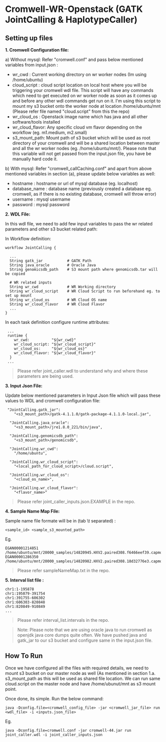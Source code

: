 # Cromwell-WR-Openstack (GATK JointCalling & HaplotypeCaller)


## Setting up files

**1. Cromwell Configuration file:**

a) Without mysql:
Refer "cromwell.conf" and pass below mentioned variables from input.json :
- wr_cwd : Current working directory on wr worker nodes (Im using /home/ubuntu)
- cloud_script : cloud script location on local host where you will be triggering your cromwell wdl file. This script will have any commands which need to get executed on wr worker node as soon as it comes up and before any other wdl commands get run on it. I'm using this script to mount my s3 bucket onto the worker node at location /home/ubuntu/mnt (Please refer file named "cloud.script" from this the repo)
- wr_cloud_os : Openstack image name which has java and all other software/tools installed 
- wr_cloud_flavor: Any specific cloud vm flavor depending on the workflow (eg. m1.medium, m2.small)
- s3_mount_path: Mount path of s3 bucket which will be used as root directory of your cromwell and will be a shared location between master and all the wr worker nodes (eg. /home/ubuntu/mnt/). Please note that this variable will not get passed from the input.json file, you have be manually hard code it.

b) With mysql:
Refer "cromwell_callCaching.conf" and apart from above mentioned variables in section (a), please update below variables as well:
- hostname : hostname or url of mysql database (eg. localhost)
- database_name : database name (previously created a database eg. cromwell, as if there is no existing database, cromwell will throw error)
- username : mysql username
- password : mysql password

**2. WDL File:**

In this wdl file, we need to add few input variables to pass the wr related parameters and other s3 bucket related path:

In Workflow definition:
```
workflow JointCalling {
  
  ...
  String gatk_jar           # GATK Path
  String java_oracle        # Oracle Java
  String genomicsdb_path    # S3 mount path where genomicsdb.tar will be copied

  # WR related inputs
  String wr_cwd             # WR Working directory
  String wr_cloud_script    # WR Cloud Script to run beforehand eg. to set up mount
  String wr_cloud_os        # WR Cloud OS name
  String wr_cloud_flavor    # WR Cloud Flavor
  ...
} 
```

In each task definition configure runtime attributes:
```
 ...
 runtime {
    wr_cwd:          "${wr_cwd}"
    wr_cloud_script: "${wr_cloud_script}"
    wr_cloud_os:     "${wr_cloud_os}"
    wr_cloud_flavor: "${wr_cloud_flavor}"
  }
 ...
```

> Please refer joint_caller.wdl to understand why and where these parameters are being used.

**3. Input Json File:**

Update below mentioned parameters in Input Json file which will pass these values to WDL and cromwell configuration file:
```
 "JointCalling.gatk_jar":
    "<s3_mount_path>/gatk-4.1.1.0/gatk-package-4.1.1.0-local.jar",
  
  "JointCalling.java_oracle":
    "<s3_mount_path>/jre1.8.0_221/bin/java",

  "JointCalling.genomicsdb_path":
    "<s3_mount_path>/genomicsdb",
  
  "JointCalling.wr_cwd":
    "/home/ubuntu",

  "JointCalling.wr_cloud_script":
    "<local_path_for_cloud_script>/cloud.script",

  "JointCalling.wr_cloud_os":
    "<cloud_os_name>",

  "JointCalling.wr_cloud_flavor":
    "<flavor_name>"
```

> Please refer joint_caller_inputs.json.EXAMPLE in the repo.

 
**4. Sample Name Map File:**

Sample name file formate will be in (tab \t separated) :

```
<sample_id> <sample_s3_mounted_path>
```

Eg.
```
EGAN00001214851 /home/ubuntu/mnt/20000_samples/14820945.HXV2.paired308.f6466eef39.capmq_filtered_interval_list.interval_list.1_of_200.g.vcf.gz
EGAN00001286350 /home/ubuntu/mnt/20000_samples/14820982.HXV2.paired308.18d32776e3.capmq_filtered_interval_list.interval_list.1_of_200.g.vcf.gz
```

> Please refer sampleNameMap.txt in the repo.


**5. Interval list file :**

```
chr1:1-195878
chr1:195879-391754
chr1:391755-606302
chr1:606303-820848
chr1:820849-910849
...
```

> Please refer interval_list.intervals in the repo.


> Note: Please note that we are using oracle java to run cromwell as openjdk java core dumps quite often. We have pushed java and gatk_jar to our s3 bucket and configure same in the input.json file.


## How To Run

Once we have configured all the files with required details, we need to mount s3 bucket on our master node as well (As mentioned in section 1.a. s3_mount_path as this will be used as shared file location.
We can run same cloud.script on the master node and have /home/ubunut/mnt as s3 mount point.

Once done, its simple. Run the below command:

```
java -Dconfig.file=<cromwell_config_file> -jar <cromwell_jar_file> run <wdl_file> -i <inputs.json_file>
```

Eg.
```
java -Dconfig.file=cromwell.conf -jar cromwell-44.jar run joint_caller.wdl -i joint_caller_inputs.json
```
